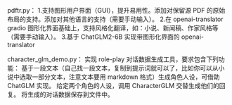 pdftr.py：
1.支持图形用户界面（GUI），提升易用性。添加对保留源 PDF 的原始布局的支持。添加对其他语言的支持（需要手动输入）。
2.在 openai-translator gradio 图形化界面基础上，支持风格化翻译，如：小说、新闻稿、作家风格等（需要手动输入）。
3.基于 ChatGLM2-6B 实现带图形化界面的 openai-translator

character_glm_demo.py：
实现 role-play 对话数据生成工具，要求包含下列功能：
基于一段文本（自己找一段文本，复制到提示词就可以了，比如你可以从小说中选取一部分文本，注意文本要用 markdown 格式）生成角色人设，可借助 ChatGLM 实现。
给定两个角色的人设，调用 CharacterGLM 交替生成他们的回复。
将生成的对话数据保存到文件中。
